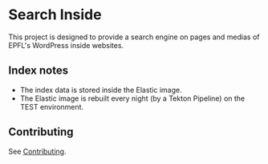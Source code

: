 # Search Inside

This project is designed to provide a search engine on pages and medias of EPFL's WordPress inside websites.

Index notes
-----------

* The index data is stored inside the Elastic image.
* The Elastic image is rebuilt every night (by a Tekton Pipeline) on the TEST environment.

Contributing
-------------

See [Contributing](CONTRIBUTING.md).
